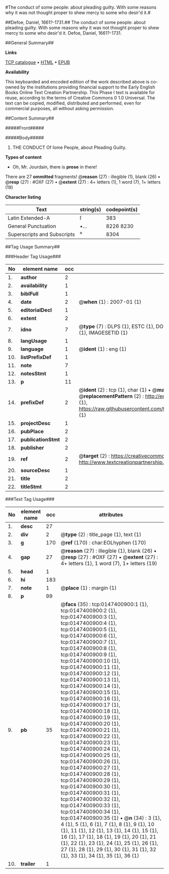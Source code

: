 #The conduct of some people: about pleading guilty. With some reasons why it was not thought proper to shew mercy to some who desir'd it.#

##Defoe, Daniel, 1661?-1731.##
The conduct of some people: about pleading guilty. With some reasons why it was not thought proper to shew mercy to some who desir'd it.
Defoe, Daniel, 1661?-1731.

##General Summary##

**Links**

[TCP catalogue](http://www.ota.ox.ac.uk/tcp/)  • 
[HTML](http://tei.it.ox.ac.uk/tcp/Texts-HTML/free/004/004773701.html)  • 
[EPUB](http://tei.it.ox.ac.uk/tcp/Texts-EPUB/free/004/004773701.epub)

**Availability**

This keyboarded and encoded edition of the
	       work described above is co-owned by the institutions
	       providing financial support to the Early English Books
	       Online Text Creation Partnership. This Phase I text is
	       available for reuse, according to the terms of Creative
	       Commons 0 1.0 Universal. The text can be copied,
	       modified, distributed and performed, even for
	       commercial purposes, all without asking permission.


##Content Summary##

#####Front#####

#####Body#####

1. THE
CONDUCT
Of ſome People, about
Pleading Guilty.

**Types of content**

  * Oh, Mr. Jourdain, there is **prose** in there!

There are 27 **ommitted** fragments! 
 @__reason__ (27) : illegible (1), blank (26)  •  @__resp__ (27) : #OXF (27)  •  @__extent__ (27) : 4+ letters (1), 1 word (7), 1+ letters (19)

**Character listing**


|Text|string(s)|codepoint(s)|
|---|---|---|
|Latin Extended-A|ſ|383|
|General Punctuation|•…|8226 8230|
|Superscripts             and Subscripts|⁰|8304|

##Tag Usage Summary##

###Header Tag Usage###

|No|element name|occ|attributes|
|---|---|---|---|
|1.|__author__|2||
|2.|__availability__|1||
|3.|__biblFull__|1||
|4.|__date__|2| @__when__ (1) : 2007-01 (1)|
|5.|__editorialDecl__|1||
|6.|__extent__|2||
|7.|__idno__|7| @__type__ (7) : DLPS (1), ESTC (1), DOCNO (1), TCP (1), GALEDOCNO (1), CONTENTSET (1), IMAGESETID (1)|
|8.|__langUsage__|1||
|9.|__language__|1| @__ident__ (1) : eng (1)|
|10.|__listPrefixDef__|1||
|11.|__note__|7||
|12.|__notesStmt__|1||
|13.|__p__|11||
|14.|__prefixDef__|2| @__ident__ (2) : tcp (1), char (1)  •  @__matchPattern__ (2) : ([0-9\-]+):([0-9IVX]+) (1), (.+) (1)  •  @__replacementPattern__ (2) : http://eebo.chadwyck.com/downloadtiff?vid=$1&page=$2 (1), https://raw.githubusercontent.com/textcreationpartnership/Texts/master/tcpchars.xml#$1 (1)|
|15.|__projectDesc__|1||
|16.|__pubPlace__|2||
|17.|__publicationStmt__|2||
|18.|__publisher__|2||
|19.|__ref__|2| @__target__ (2) : https://creativecommons.org/publicdomain/zero/1.0/ (1), http://www.textcreationpartnership.org/docs/. (1)|
|20.|__sourceDesc__|1||
|21.|__title__|2||
|22.|__titleStmt__|2||


###Text Tag Usage###

|No|element name|occ|attributes|
|---|---|---|---|
|1.|__desc__|27||
|2.|__div__|2| @__type__ (2) : title_page (1), text (1)|
|3.|__g__|170| @__ref__ (170) : char:EOLhyphen (170)|
|4.|__gap__|27| @__reason__ (27) : illegible (1), blank (26)  •  @__resp__ (27) : #OXF (27)  •  @__extent__ (27) : 4+ letters (1), 1 word (7), 1+ letters (19)|
|5.|__head__|1||
|6.|__hi__|183||
|7.|__note__|1| @__place__ (1) : margin (1)|
|8.|__p__|99||
|9.|__pb__|35| @__facs__ (35) : tcp:0147400900:1 (1), tcp:0147400900:2 (1), tcp:0147400900:3 (1), tcp:0147400900:4 (1), tcp:0147400900:5 (1), tcp:0147400900:6 (1), tcp:0147400900:7 (1), tcp:0147400900:8 (1), tcp:0147400900:9 (1), tcp:0147400900:10 (1), tcp:0147400900:11 (1), tcp:0147400900:12 (1), tcp:0147400900:13 (1), tcp:0147400900:14 (1), tcp:0147400900:15 (1), tcp:0147400900:16 (1), tcp:0147400900:17 (1), tcp:0147400900:18 (1), tcp:0147400900:19 (1), tcp:0147400900:20 (1), tcp:0147400900:21 (1), tcp:0147400900:22 (1), tcp:0147400900:23 (1), tcp:0147400900:24 (1), tcp:0147400900:25 (1), tcp:0147400900:26 (1), tcp:0147400900:27 (1), tcp:0147400900:28 (1), tcp:0147400900:29 (1), tcp:0147400900:30 (1), tcp:0147400900:31 (1), tcp:0147400900:32 (1), tcp:0147400900:33 (1), tcp:0147400900:34 (1), tcp:0147400900:35 (1)  •  @__n__ (34) : 3 (1), 4 (1), 5 (1), 6 (1), 7 (1), 8 (1), 9 (1), 10 (1), 11 (1), 12 (1), 13 (1), 14 (1), 15 (1), 16 (1), 17 (1), 18 (1), 19 (1), 20 (1), 21 (1), 22 (1), 23 (1), 24 (1), 25 (1), 26 (1), 27 (1), 28 (1), 29 (1), 30 (1), 31 (1), 32 (1), 33 (1), 34 (1), 35 (1), 36 (1)|
|10.|__trailer__|1||
